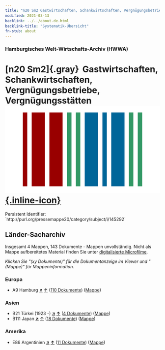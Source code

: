 ```yaml
---
title: "n20 Sm2 Gastwirtschaften, Schankwirtschaften, Vergnügungsbetriebe, Vergnügungsstätten"
modified: 2021-03-13
backlink: ../../about.de.html
backlink-title: "Systematik-Übersicht"
fn-stub: about
---
```


### Hamburgisches Welt-Wirtschafts-Archiv (HWWA)

# [n20 Sm2]{.gray}&#8201; Gastwirtschaften, Schankwirtschaften, Vergnügungsbetriebe, Vergnügungsstätten &#160; [![Wikidata](/images/Wikidata-logo.svg "Wikidata"){.inline-icon}](http://www.wikidata.org/entity/Q104710957)

<div class="hint">Persistent Identifier: `http://purl.org/pressemappe20/category/subject/i/145292`</div>







## Länder-Sacharchiv




Insgesamt 4 Mappen, 143 Dokumente - Mappen unvollständig.
Nicht als Mappe aufbereitetes Material finden Sie unter [digitalisierte Microfilme](/film/h1_sh.de.html).

_Klicken Sie "(xy Dokumente)" für die Dokumentanzeige im Viewer und "(Mappe)" für Mappeninformation._




### Europa

- A9 Hamburg [**&nearr;**](../../../geo/i/140905/about.de.html "Hamburg (alle Mappen)") [**&uarr;**](../../../geo/about.de.html#A9 "Ländersystematik") (<a href="https://pm20.zbw.eu/iiifview/folder/sh/140905,145292" title="über: Hamburg : Gastwirtschaften, Schankwirtschaften, Vergnügungsbetriebe, Vergnügungsstätten" target="_blank">110 Dokumente</a>) ([Mappe](../../../../folder/sh/1409xx/140905/1452xx/145292/about.de.html))

### Asien

- B21 Türkei (1923 -) [**&nearr;**](../../../geo/i/141111/about.de.html "Türkei (1923 -) (alle Mappen)") [**&uarr;**](../../../geo/about.de.html#B21 "Ländersystematik") (<a href="https://pm20.zbw.eu/iiifview/folder/sh/141111,145292" title="über: Türkei (1923 -) : Gastwirtschaften, Schankwirtschaften, Vergnügungsbetriebe, Vergnügungsstätten" target="_blank">4 Dokumente</a>) ([Mappe](../../../../folder/sh/1411xx/141111/1452xx/145292/about.de.html))
- B111 Japan [**&nearr;**](../../../geo/i/141272/about.de.html "Japan (alle Mappen)") [**&uarr;**](../../../geo/about.de.html#B111 "Ländersystematik") (<a href="https://pm20.zbw.eu/iiifview/folder/sh/141272,145292" title="über: Japan : Gastwirtschaften, Schankwirtschaften, Vergnügungsbetriebe, Vergnügungsstätten" target="_blank">18 Dokumente</a>) ([Mappe](../../../../folder/sh/1412xx/141272/1452xx/145292/about.de.html))

### Amerika

- E86 Argentinien [**&nearr;**](../../../geo/i/141692/about.de.html "Argentinien (alle Mappen)") [**&uarr;**](../../../geo/about.de.html#E86 "Ländersystematik") (<a href="https://pm20.zbw.eu/iiifview/folder/sh/141692,145292" title="über: Argentinien : Gastwirtschaften, Schankwirtschaften, Vergnügungsbetriebe, Vergnügungsstätten" target="_blank">11 Dokumente</a>) ([Mappe](../../../../folder/sh/1416xx/141692/1452xx/145292/about.de.html))








